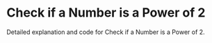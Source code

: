 # Check if a Number is a Power of 2

Detailed explanation and code for Check if a Number is a Power of 2.